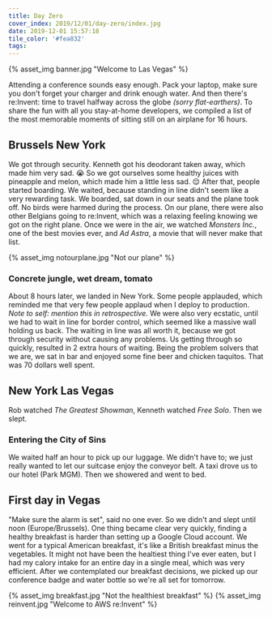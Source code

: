 ```yaml
---
title: Day Zero
cover_index: 2019/12/01/day-zero/index.jpg
date: 2019-12-01 15:57:18
tile_color: '#fea832'
tags:
---
```

{% asset_img banner.jpg "Welcome to Las Vegas" %}

Attending a conference sounds easy enough. Pack your laptop, make sure you don't forget your charger and drink enough water. And then there's re:Invent: time to travel halfway across the globe *(sorry flat-earthers)*. To share the fun with all you stay-at-home developers, we compiled a list of the most memorable moments of sitting still on an airplane for 16 hours.

## Brussels <i class="icon fa-plane"></i> New York
We got through security. Kenneth got his deodorant taken away, which made him very sad. 😭 So we got ourselves some healthy juices with pineapple and melon, which made him a little less sad. 😌 After that, people started boarding. We waited, because standing in line didn't seem like a very rewarding task. We boarded, sat down in our seats and the plane took off. No birds were harmed during the process. On our plane, there were also other Belgians going to re:Invent, which was a relaxing feeling knowing we got on the right plane. Once we were in the air, we watched *Monsters Inc.*, one of the best movies ever, and *Ad Astra*, a movie that will never make that list.

{% asset_img notourplane.jpg "Not our plane" %}

### Concrete jungle, wet dream, tomato
About 8 hours later, we landed in New York. Some people applauded, which reminded me that very few people applaud when I deploy to production. *Note to self: mention this in retrospective.* We were also very ecstatic, until we had to wait in line for border control, which seemed like a massive wall holding us back.
The waiting in line was all worth it, because we got through security without causing any problems. Us getting through so quickly, resulted in 2 extra hours of waiting. Being the problem solvers that we are, we sat in bar and enjoyed some fine beer and chicken taquitos. That was 70 dollars well spent.

## New York <i class="icon fa-plane"></i> Las Vegas
Rob watched *The Greatest Showman*, Kenneth watched *Free Solo*. Then we slept.

### Entering the City of Sins
We waited half an hour to pick up our luggage. We didn't have to; we just really wanted to let our suitcase enjoy the conveyor belt. A taxi drove us to our hotel (Park MGM). Then we showered and went to bed.

## First day in Vegas
"Make sure the alarm is set", said no one ever. So we didn't and slept until noon (Europe/Brussels). One thing became clear very quickly, finding a healthy breakfast is harder than setting up a Google Cloud account. We went for a typical American breakfast, it's like a British breakfast minus the vegetables. It might not have been the healtiest thing I've ever eaten, but I had my calory intake for an entire day in a single meal, which was very efficient. After we contemplated our breakfast decisions, we picked up our conference badge and water bottle so we're all set for tomorrow.

{% asset_img breakfast.jpg "Not the healthiest breakfast" %}
{% asset_img reinvent.jpg "Welcome to AWS re:Invent" %}
